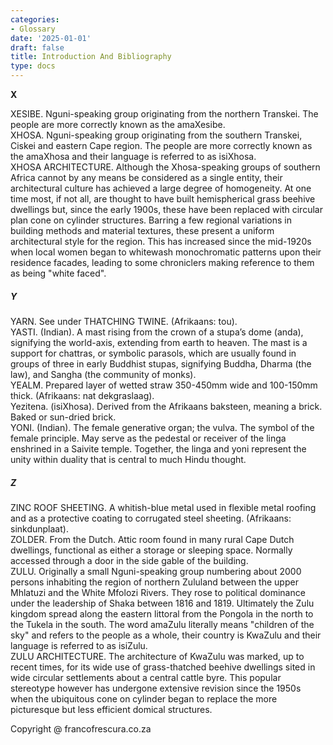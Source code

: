 ```yaml
---
categories:
- Glossary
date: '2025-01-01'
draft: false
title: Introduction And Bibliography
type: docs
---
```


**X**

XESIBE. Nguni-speaking group originating from the northern Transkei. The people are more correctly known as the amaXesibe.  
XHOSA. Nguni-speaking group originating from the southern Transkei, Ciskei and eastern Cape region. The people are more correctly known as the amaXhosa and their language is referred to as isiXhosa.  
XHOSA ARCHITECTURE. Although the Xhosa-speaking groups of southern Africa cannot by any means be considered as a single entity, their architectural culture has achieved a large degree of homogeneity. At one time most, if not all, are thought to have built hemispherical grass beehive dwellings but, since the early 1900s, these have been replaced with circular plan cone on cylinder structures. Barring a few regional variations in building methods and material textures, these present a uniform architectural style for the region. This has increased since the mid-1920s when local women began to whitewash monochromatic patterns upon their residence facades, leading to some chroniclers making reference to them as being "white faced".

##### Y

YARN. See under THATCHING TWINE. (Afrikaans: tou).  
YASTI. (Indian). A mast rising from the crown of a stupa’s dome (anda), signifying the world-axis, extending from earth to heaven. The mast is a support for chattras, or symbolic parasols, which are usually found in groups of three in early Buddhist stupas, signifying Buddha, Dharma (the law), and Sangha (the community of monks).  
YEALM. Prepared layer of wetted straw 350-450mm wide and 100-150mm thick. (Afrikaans: nat dekgraslaag).  
Yezitena. (isiXhosa). Derived from the Afrikaans baksteen, meaning a brick. Baked or sun-dried brick.  
YONI. (Indian). The female generative organ; the vulva. The symbol of the female principle. May serve as the pedestal or receiver of the linga enshrined in a Saivite temple. Together, the linga and yoni represent the unity within duality that is central to much Hindu thought.

##### Z

ZINC ROOF SHEETING. A whitish-blue metal used in flexible metal roofing and as a protective coating to corrugated steel sheeting. (Afrikaans: sinkdunplaat).  
ZOLDER. From the Dutch. Attic room found in many rural Cape Dutch dwellings, functional as either a storage or sleeping space. Normally accessed through a door in the side gable of the building.  
ZULU. Originally a small Nguni-speaking group numbering about 2000 persons inhabiting the region of northern Zululand between the upper Mhlatuzi and the White Mfolozi Rivers. They rose to political dominance under the leadership of Shaka between 1816 and 1819. Ultimately the Zulu kingdom spread along the eastern littoral from the Pongola in the north to the Tukela in the south. The word amaZulu literally means "children of the sky" and refers to the people as a whole, their country is KwaZulu and their language is referred to as isiZulu.  
ZULU ARCHITECTURE. The architecture of KwaZulu was marked, up to recent times, for its wide use of grass-thatched beehive dwellings sited in wide circular settlements about a central cattle byre. This popular stereotype however has undergone extensive revision since the 1950s when the ubiquitous cone on cylinder began to replace the more picturesque but less efficient domical structures.

Copyright @ francofrescura.co.za